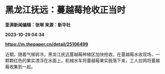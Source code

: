 # 黑龙江抚远：蔓越莓抢收正当时
**澎湃新闻编辑：张琳 来源：新华社**

**2023-10-29 04:34**

**https://m.thepaper.cn/detail/25106499**

近期，随着气候转冷，黑龙江抚远蔓越莓种植区加快抢收。在蔓越莓水收现场，一颗颗红色的果实漂浮在水面上。机械水车将蔓越莓果实脱落下来，工人拉网将蔓越莓收集到一起。